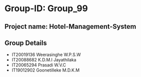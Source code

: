 

# Group-ID: Group_99
## Project name: Hotel-Management-System
## Group Details

* IT20019136 Weerasinghe W.P.S.W
* IT20088682 K.D.M.I Jayathilaka
* IT20065294 Prasadi W.V.C
* IT19012902 Goonetilleke M.D.K.M

